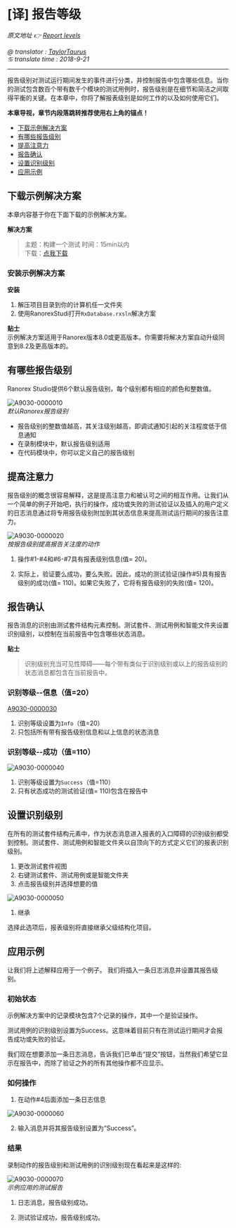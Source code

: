 # [译] 报告等级

*原文地址 👉 [Report levels][0]*

*@ translator : [TaylorTaurus](https://github.com/taylortaurus)*    
*♋ translate time : 2018-9-21*    

---

报告级别对测试运行期间发生的事件进行分类，并控制报告中包含哪些信息。当你的测试包含数百个带有数千个模块的测试用例时，报告级别是在细节和简洁之间取得平衡的关键。在本章中，你将了解报表级别是如何工作的以及如何使用它们。

**本章导视，章节内段落跳转推荐使用右上角的锚点！**

- [下载示例解决方案](#下载示例解决方案)
- [有哪些报告级别]()
- [提高注意力]()
- [报告确认]()
- [设置识别级别]()
- [应用示例]()

## 下载示例解决方案

本章内容基于你在下面下载的示例解决方案。

**解决方案** 
> 主题：构建一个测试
> 时间：15min以内  
> 下载：[点我下载][1]  

[0]: https://www.ranorex.com/help/latest/ranorex-studio-fundamentals/reporting/concept-report-levels/
[1]: https://www.ranorex.com/rx-media/rx-user-guide/latest/download/RxSampleIntroduction.zip

### 安装示例解决方案

**安装**

1. 解压项目目录到你的计算机任一文件夹
2. 使用RanorexStudi打开`RxDatabase.rxsln`解决方案

**贴士**  
示例解决方案适用于Ranorex版本8.0或更高版本。你需要将解决方案自动升级同意到8.2及更高版本的。


## 有哪些报告级别

Ranorex Studio提供6个默认报告级别，每个级别都有相应的颜色和整数值。

![A9030-0000010](https://gitee.com/taylortaurus/RX_UserGuide_GitBook_Picbed/raw/master/Reporting/A9030-0000010.png)  
*默认Ranorex报告级别*  

- 报告级别的整数值越高，其关注级别越高，即调试通知引起的关注程度低于信息通知
- 在录制模块中，默认报告级别适用
- 在代码模块中，你可以定义自己的报告级别

## 提高注意力

报告级别的概念很容易解释，这是提高注意力和被认可之间的相互作用。让我们从一个简单的例子开始吧，执行的操作，成功或失败的测试验证以及插入的用户定义的日志消息通过将专用报告级别附加到其状态信息来提高测试运行期间的报告注意力。

![A9030-0000020](https://gitee.com/taylortaurus/RX_UserGuide_GitBook_Picbed/raw/master/Reporting/A9030-0000020.png)  
*按报告级别提高报告关注度的动作*  

1. 操作#1-#4和#6-#7具有报表级别信息(值= 20)。

2. 实际上，验证要么成功，要么失败。因此，成功的测试验证(操作#5)具有报告级别的成功(值= 110)。如果它失败了，它将有报告级别的失败(值= 120)。

## 报告确认

报告消息的识别由测试套件结构元素控制。测试套件、测试用例和智能文件夹设置识别级别，以控制在当前报告中包含哪些状态消息。

**贴士**  
> 识别级别充当可见性障碍——每个带有类似于识别级别或以上的报告级别的状态消息都包含在当前报告中。

### 识别等级--信息（值=20）

[A9030-0000030](https://gitee.com/taylortaurus/RX_UserGuide_GitBook_Picbed/raw/raw/master/Reporting/A9030-0000030.png)

1. 识别等级设置为`Info`（值=20）
2. 只包括所有带有报告级别信息和以上信息的状态消息

### 识别等级--成功（值=110）

![A9030-0000040](https://gitee.com/taylortaurus/RX_UserGuide_GitBook_Picbed/raw/master/Reporting/A9030-0000040.png)  

1. 识别等级设置为`Success`（值=110）
2. 只有状态成功的测试验证(值= 110)包含在报告中

## 设置识别级别

在所有的测试套件结构元素中，作为状态消息进入报表的入口障碍的识别级别都受到控制。测试套件、测试用例和智能文件夹以自顶向下的方式定义它们的报表识别级别。

1. 更改测试套件视图
2. 右键测试套件、测试用例或是智能文件夹
3. 点击报告级别并选择想要的值

![A9030-0000050](https://gitee.com/taylortaurus/RX_UserGuide_GitBook_Picbed/raw/master/Reporting/A9030-0000050.png)  

1. 继承

选择此选项后，报表级别将直接继承父级结构化项目。

## 应用示例

让我们将上述解释应用于一个例子。 我们将插入一条日志消息并设置其报告级别。

### 初始状态

示例解决方案中的记录模块包含7个记录的操作，其中一个是验证操作。

测试用例的识别级别设置为Success。这意味着目前只有在测试运行期间才会报告成功或失败的验证。

我们现在想要添加一条日志消息，告诉我们已单击“提交”按钮，当然我们希望它显示在报告中，而除了验证之外的所有其他操作都不应显示。

### 如何操作

1. 在动作#4后面添加一条日志信息

![A9030-0000060](https://gitee.com/taylortaurus/RX_UserGuide_GitBook_Picbed/raw/master/Reporting/A9030-0000060.png)  

2. 输入消息并将其报告级别设置为“Success”。

### 结果

录制动作的报告级别和测试用例的识别级别现在看起来是这样的:

![A9030-0000070](https://gitee.com/taylortaurus/RX_UserGuide_GitBook_Picbed/raw/master/Reporting/A9030-0000070.png)  
*示例应用的测试报告*  

1. 日志消息，报告级别成功。

2. 测试验证成功，报告级别成功。
